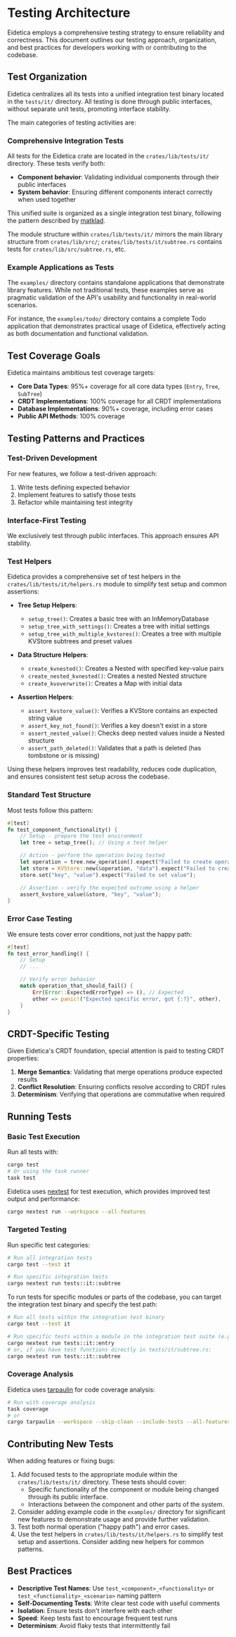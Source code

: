 # Testing Architecture

Eidetica employs a comprehensive testing strategy to ensure reliability and correctness. This document outlines our testing approach, organization, and best practices for developers working with or contributing to the codebase.

## Test Organization

Eidetica centralizes all its tests into a unified integration test binary located in the `tests/it/` directory. All testing is done through public interfaces, without separate unit tests, promoting interface stability.

The main categories of testing activities are:

### Comprehensive Integration Tests

All tests for the Eidetica crate are located in the `crates/lib/tests/it/` directory. These tests verify both:

- **Component behavior**: Validating individual components through their public interfaces
- **System behavior**: Ensuring different components interact correctly when used together

This unified suite is organized as a single integration test binary, following the pattern described by [matklad](https://matklad.github.io/2021/02/27/delete-cargo-integration-tests.html).

The module structure within `crates/lib/tests/it/` mirrors the main library structure from `crates/lib/src/`; `crates/lib/tests/it/subtree.rs` contains tests for `crates/lib/src/subtree.rs`, etc.

### Example Applications as Tests

The `examples/` directory contains standalone applications that demonstrate library features. While not traditional tests, these examples serve as pragmatic validation of the API's usability and functionality in real-world scenarios.

For instance, the `examples/todo/` directory contains a complete Todo application that demonstrates practical usage of Eidetica, effectively acting as both documentation and functional validation.

## Test Coverage Goals

Eidetica maintains ambitious test coverage targets:

- **Core Data Types**: 95%+ coverage for all core data types (`Entry`, `Tree`, `SubTree`)
- **CRDT Implementations**: 100% coverage for all CRDT implementations
- **Database Implementations**: 90%+ coverage, including error cases
- **Public API Methods**: 100% coverage

## Testing Patterns and Practices

### Test-Driven Development

For new features, we follow a test-driven approach:

1. Write tests defining expected behavior
2. Implement features to satisfy those tests
3. Refactor while maintaining test integrity

### Interface-First Testing

We exclusively test through public interfaces. This approach ensures API stability.

### Test Helpers

Eidetica provides a comprehensive set of test helpers in the `crates/lib/tests/it/helpers.rs` module to simplify test setup and common assertions:

- **Tree Setup Helpers**:

  - `setup_tree()`: Creates a basic tree with an InMemoryDatabase
  - `setup_tree_with_settings()`: Creates a tree with initial settings
  - `setup_tree_with_multiple_kvstores()`: Creates a tree with multiple KVStore subtrees and preset values

- **Data Structure Helpers**:

  - `create_kvnested()`: Creates a Nested with specified key-value pairs
  - `create_nested_kvnested()`: Creates a nested Nested structure
  - `create_kvoverwrite()`: Creates a Map with initial data

- **Assertion Helpers**:
  - `assert_kvstore_value()`: Verifies a KVStore contains an expected string value
  - `assert_key_not_found()`: Verifies a key doesn't exist in a store
  - `assert_nested_value()`: Checks deep nested values inside a Nested structure
  - `assert_path_deleted()`: Validates that a path is deleted (has tombstone or is missing)

Using these helpers improves test readability, reduces code duplication, and ensures consistent test setup across the codebase.

### Standard Test Structure

Most tests follow this pattern:

```rust
#[test]
fn test_component_functionality() {
    // Setup - prepare the test environment
    let tree = setup_tree(); // Using a test helper

    // Action - perform the operation being tested
    let operation = tree.new_operation().expect("Failed to create operation");
    let store = KVStore::new(&operation, "data").expect("Failed to create store");
    store.set("key", "value").expect("Failed to set value");

    // Assertion - verify the expected outcome using a helper
    assert_kvstore_value(&store, "key", "value");
}
```

### Error Case Testing

We ensure tests cover error conditions, not just the happy path:

```rust
#[test]
fn test_error_handling() {
    // Setup
    // ...

    // Verify error behavior
    match operation_that_should_fail() {
        Err(Error::ExpectedErrorType) => (), // Expected
        other => panic!("Expected specific error, got {:?}", other),
    }
}
```

## CRDT-Specific Testing

Given Eidetica's CRDT foundation, special attention is paid to testing CRDT properties:

1. **Merge Semantics**: Validating that merge operations produce expected results
2. **Conflict Resolution**: Ensuring conflicts resolve according to CRDT rules
3. **Determinism**: Verifying that operations are commutative when required

## Running Tests

### Basic Test Execution

Run all tests with:

```bash
cargo test
# Or using the task runner
task test
```

Eidetica uses [nextest](https://nexte.st/) for test execution, which provides improved test output and performance:

```bash
cargo nextest run --workspace --all-features
```

### Targeted Testing

Run specific test categories:

```bash
# Run all integration tests
cargo test --test it

# Run specific integration tests
cargo nextest run tests::it::subtree
```

To run tests for specific modules or parts of the codebase, you can target the integration test binary and specify the test path:

```bash
# Run all tests within the integration test binary
cargo test --test it

# Run specific tests within a module in the integration test suite (e.g., entry tests)
cargo nextest run tests::it::entry
# or, if you have test functions directly in tests/it/subtree.rs:
cargo nextest run tests::it::subtree
```

### Coverage Analysis

Eidetica uses [tarpaulin](https://github.com/xd009642/tarpaulin) for code coverage analysis:

```bash
# Run with coverage analysis
task coverage
# or
cargo tarpaulin --workspace --skip-clean --include-tests --all-features --output-dir coverage --out lcov
```

## Contributing New Tests

When adding features or fixing bugs:

1. Add focused tests to the appropriate module within the `crates/lib/tests/it/` directory. These tests should cover:
   - Specific functionality of the component or module being changed through its public interface.
   - Interactions between the component and other parts of the system.
2. Consider adding example code in the `examples/` directory for significant new features to demonstrate usage and provide further validation.
3. Test both normal operation ("happy path") and error cases.
4. Use the test helpers in `crates/lib/tests/it/helpers.rs` to simplify test setup and assertions. Consider adding new helpers for common patterns.

## Best Practices

- **Descriptive Test Names**: Use `test_<component>_<functionality>` or `test_<functionality>_<scenario>` naming pattern
- **Self-Documenting Tests**: Write clear test code with useful comments
- **Isolation**: Ensure tests don't interfere with each other
- **Speed**: Keep tests fast to encourage frequent test runs
- **Determinism**: Avoid flaky tests that intermittently fail
